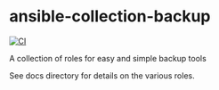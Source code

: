 # ansible-collection-backup

[![CI](https://github.com/netways/ansible-collection-backup/workflows/Molecule%20Test/badge.svg?event=push)](https://github.com/netways/ansible-collection-backup/workflows/Molecule%20Test/badge.svg)

A collection of roles for easy and simple backup tools

See docs directory for details on the various roles.
